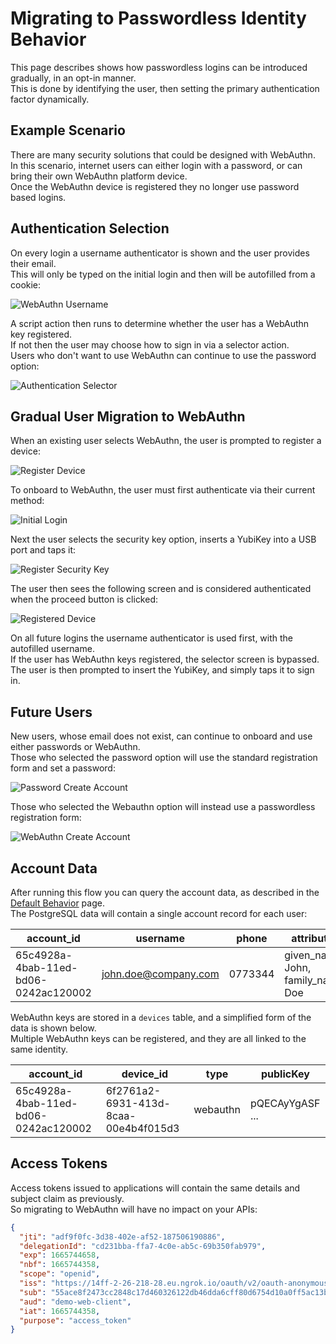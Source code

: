 # Migrating to Passwordless Identity Behavior

This page describes shows how passwordless logins can be introduced gradually, in an opt-in manner.\
This is done by identifying the user, then setting the primary authentication factor dynamically.

## Example Scenario

There are many security solutions that could be designed with WebAuthn.\
In this scenario, internet users can either login with a password, or can bring their own WebAuthn platform device.\
Once the WebAuthn device is registered they no longer use password based logins.

## Authentication Selection

On every login a username authenticator is shown and the user provides their email.\
This will only be typed on the initial login and then will be autofilled from a cookie:

![WebAuthn Username](../images/4-migrating-to-passwordless-behavior/webauthn-username.png)

A script action then runs to determine whether the user has a WebAuthn key registered.\
If not then the user may choose how to sign in via a selector action.\
Users who don't want to use WebAuthn can continue to use the password option:

![Authentication Selector](../images/4-migrating-to-passwordless-behavior/authentication-selector.png)

## Gradual User Migration to WebAuthn

When an existing user selects WebAuthn, the user is prompted to register a device:

![Register Device](../images/4-migrating-to-passwordless-behavior/register-device.png)

To onboard to WebAuthn, the user must first authenticate via their current method:

![Initial Login](../images/1-default-behavior/initial-login.jpg)

Next the user selects the security key option, inserts a YubiKey into a USB port and taps it:

![Register Security Key](../images/4-migrating-to-passwordless-behavior/register-security-key.png)

The user then sees the following screen and is considered authenticated when the proceed button is clicked:

![Registered Device](../images/4-migrating-to-passwordless-behavior/registered-device.png)

On all future logins the username authenticator is used first, with the autofilled username.\
If the user has WebAuthn keys registered, the selector screen is bypassed.\
The user is then prompted to insert the YubiKey, and simply taps it to sign in.

## Future Users

New users, whose email does not exist, can continue to onboard and use either passwords or WebAuthn.\
Those who selected the password option will use the standard registration form and set a password:

![Password Create Account](../images/1-default-behavior/create-account.jpg)

Those who selected the Webauthn option will instead use a passwordless registration form:

![WebAuthn Create Account](../images/4-migrating-to-passwordless-behavior/webauthn-create-account.jpg)

## Account Data

After running this flow you can query the account data, as described in the [Default Behavior](./1-default-behavior.md) page.\
The PostgreSQL data will contain a single account record for each user:

| account_id | username | phone | attributes |
| ---------- | -------- | ----- | ---------- |
| 65c4928a-4bab-11ed-bd06-0242ac120002 | john.doe@company.com | 0773344 | given_name: John, family_name: Doe |

WebAuthn keys are stored in a `devices` table, and a simplified form of the data is shown below.\
Multiple WebAuthn keys can be registered, and they are all linked to the same identity.

| account_id | device_id | type | publicKey |
| ---------- | --------- | ---- | --------- |
| 65c4928a-4bab-11ed-bd06-0242ac120002 | 6f2761a2-6931-413d-8caa-00e4b4f015d3 | webauthn | pQECAyYgASF ... |

## Access Tokens

Access tokens issued to applications will contain the same details and subject claim as previously.\
So migrating to WebAuthn will have no impact on your APIs:

```json
{
  "jti": "adf9f0fc-3d38-402e-af52-187506190886",
  "delegationId": "cd231bba-ffa7-4c0e-ab5c-69b350fab979",
  "exp": 1665744658,
  "nbf": 1665744358,
  "scope": "openid",
  "iss": "https://14ff-2-26-218-28.eu.ngrok.io/oauth/v2/oauth-anonymous",
  "sub": "55ace8f2473cc2848c17d460326122db46dda6cff80d6754d10a0ff5ac13b940",
  "aud": "demo-web-client",
  "iat": 1665744358,
  "purpose": "access_token"
}
```
